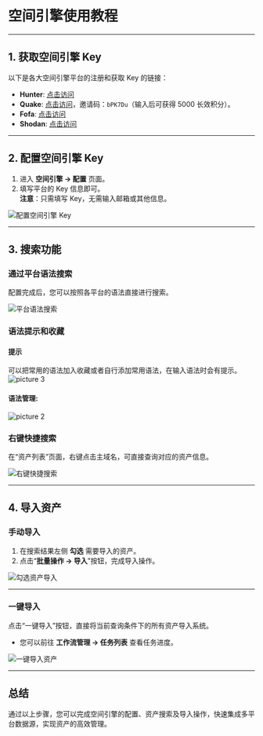 # **空间引擎使用教程**

---

## **1. 获取空间引擎 Key**
以下是各大空间引擎平台的注册和获取 Key 的链接：
- **Hunter**: [点击访问](https://hunter.qianxin.com/)
- **Quake**: [点击访问](https://quake.360.net/)，邀请码：`bPK7Du`（输入后可获得 5000 长效积分）。
- **Fofa**: [点击访问](https://fofa.info/)
- **Shodan**: [点击访问](https://www.shodan.io/)

---

## **2. 配置空间引擎 Key**

1. 进入 **空间引擎 -> 配置** 页面。
2. 填写平台的 Key 信息即可。  
   **注意**：只需填写 Key，无需输入邮箱或其他信息。

![配置空间引擎 Key](https://github.com/user-attachments/assets/76ce63c0-9af5-4b1f-9abd-7f7710d69b2a)

---

## **3. 搜索功能**

### **通过平台语法搜索**
配置完成后，您可以按照各平台的语法直接进行搜索。

![平台语法搜索](https://github.com/user-attachments/assets/e2042930-311c-4da0-80fd-b7b6069146c2)

### **语法提示和收藏**
#### 提示
可以把常用的语法加入收藏或者自行添加常用语法，在输入语法时会有提示。
![picture 3](https://cdn.jsdelivr.net/gh/testnet0/image@main/aa8a17a549bd69eb0cb79f058758d396f709021c43f7db866e473eb9dd71f955.png)  
#### 语法管理:
![picture 2](https://cdn.jsdelivr.net/gh/testnet0/image@main/d780b636bb541172b020d2c71c87876c650d435bebeada2013d204cdee68a2c9.png)  

### **右键快捷搜索**
在“资产列表”页面，右键点击主域名，可直接查询对应的资产信息。

![右键快捷搜索](https://github.com/user-attachments/assets/1dddc777-3eb4-4a9f-8761-2aed1ed90baa)

---

## **4. 导入资产**

### **手动导入**
1. 在搜索结果左侧 **勾选** 需要导入的资产。
2. 点击“**批量操作 -> 导入**”按钮，完成导入操作。

![勾选资产导入](https://github.com/user-attachments/assets/a1e1596c-d650-4e6e-a597-6ed0427ecc12)

---

### **一键导入**
点击“一键导入”按钮，直接将当前查询条件下的所有资产导入系统。

- 您可以前往 **工作流管理 -> 任务列表** 查看任务进度。

![一键导入资产](https://github.com/user-attachments/assets/428754bf-6b7f-43b7-8319-d45b0d27b467)

---

## **总结**
通过以上步骤，您可以完成空间引擎的配置、资产搜索及导入操作，快速集成多平台数据源，实现资产的高效管理。
